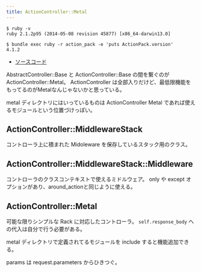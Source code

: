```yaml
---
title: ActionController::Metal
---
```


```
$ ruby -v
ruby 2.1.2p95 (2014-05-08 revision 45877) [x86_64-darwin13.0]
```

```
$ bundle exec ruby -r action_pack -e 'puts ActionPack.version'
4.1.2
```

* [ソースコード](https://github.com/rails/rails/blob/v4.1.2/actionpack/lib/action_controller/metal.rb)

AbstractController::Base と ActionController::Base の間を繋ぐのが ActionController::Metal。
ActionController は全部入りだけど、最低限機能をもってるのがMetalなんじゃないかと思っている。

metal ディレクトリにはいっているものは ActionController Metal であれば使えるモジュールという位置づけっぽい。

ActionController::MiddlewareStack
--------------------------------------------------------------------------------

コントローラ上に積まれた Midoleware を保存しているスタック用のクラス。

ActionController::MiddlewareStack::Middleware
--------------------------------------------------------------------------------

コントローラのクラスコンテキストで使えるミドルウェア。
only や except オプションがあり、around_actionと同じように使える。

ActionController::Metal
--------------------------------------------------------------------------------

可能な限りシンプルな Rack に対応したコントローラ。
`self.response_body` への代入は自分で行う必要がある。

metal ディレクトリで定義されてるモジュールを include すると機能追加できる。

params は request.parameters からひきつぐ。
